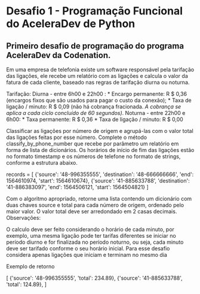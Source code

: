 # Desafio 1 - Programação Funcional do AceleraDev de Python

## Primeiro desafio de programação do programa AceleraDev da Codenation.



Em uma empresa de telefonia existe um software responsável pela tarifação das ligações, ele recebe um relatório com as ligações e calcula o valor da fatura de cada cliente, baseado nas regras de tarifação diurna ou noturna.

Tarifação:
Diurna - entre 6h00 e 22h00 :
    * Encargo permanente: R $ 0,36 (encargos fixos que são usados para pagar o custo da conexão);
    * Taxa de ligação / minuto: R $ 0,09 (não há cobrança fracionada. *A cobrança se aplica a cada ciclo concluído de 60 segundos)*.
Noturna - entre 22h00 e 6h00:
    * Taxa permanente: R $ 0,36
    * Taxa de ligação / minuto: R $ 0,00

Classificar as ligações por número de origem e agrupá-las com o valor total das ligações feitas por esse número. Complete o método classify_by_phone_number que recebe por parâmetro um relatório em forma de lista de dicionários. Os horários de início de fim das ligações estão no formato timestamp e os números de telefone no formato de strings, conforme a estrutura abaixo.

records = [
    {'source': '48-996355555', 'destination': '48-666666666', 'end': 1564610974, 'start': 1564610674},
    {'source': '41-885633788', 'destination': '41-886383097', 'end': 1564506121, 'start': 1564504821}
]

   Com o algoritmo apropriado, retorne uma lista contendo um dicionário com duas chaves source e total para cada número de origem, ordenado pelo maior valor. O valor total deve ser arredondado em 2 casas decimais.
Observações:

   O calculo deve ser feito considerando o horário de cada minuto, por exemplo, uma mesma ligação pode ter tarifas diferentes se iniciar no período diurno e for finalizada no período noturno, ou seja, cada minuto deve ser tarifado conforme o seu horário inicial.
    Para esse desafio considera apenas ligações que iniciam e terminam no mesmo dia

Exemplo de retorno

[
    {'source': '48-996355555', 'total': 234.89},
    {'source': '41-885633788', 'total': 124.89},
]

